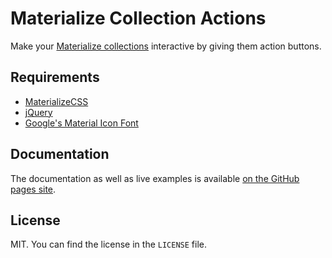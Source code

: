 # Materialize Collection Actions
Make your [Materialize collections](http://materializecss.com/collections.html) interactive by giving them action buttons.

## Requirements

- [MaterializeCSS](http://materializecss.com/)
- [jQuery](http://jquery.com/)
- [Google's Material Icon Font](http://google.github.io/material-design-icons/)

## Documentation

The documentation as well as live examples is available [on the GitHub pages site](https://fylipp.github.io/materialize-collection-actions/).

## License

MIT. You can find the license in the `LICENSE` file.
